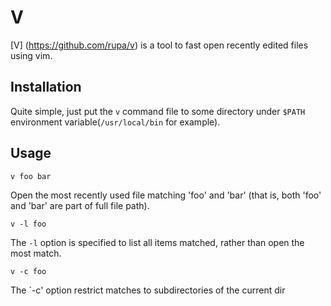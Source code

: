 # V
[V] (https://github.com/rupa/v) is a tool to fast open recently edited files using vim.

## Installation

Quite simple, just put the `v` command file to some directory under `$PATH` environment variable(`/usr/local/bin` for example).

## Usage

```
v foo bar
```
Open the most recently used file matching 'foo' and 'bar' (that is, both 'foo' and 'bar' are part of full file path).

```
v -l foo
```
The `-l` option is specified to list all items matched, rather than open the most match.

```
v -c foo
```
The `-c' option restrict matches to subdirectories of the current dir

